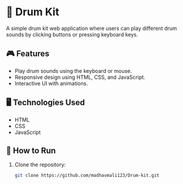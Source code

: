 # 🥁 Drum Kit

A simple drum kit web application where users can play different drum sounds by clicking buttons or pressing keyboard keys.

## 🎮 Features
- Play drum sounds using the keyboard or mouse.
- Responsive design using HTML, CSS, and JavaScript.
- Interactive UI with animations.

## 🖥️ Technologies Used
- HTML
- CSS
- JavaScript

## 🚀 How to Run
1. Clone the repository:
   ```sh
   git clone https://github.com/madhavmali123/Drum-kit.git
